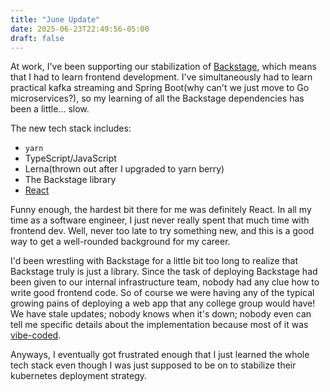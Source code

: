 ```yaml
---
title: "June Update"
date: 2025-06-23T22:49:56-05:00
draft: false
---
```


At work, I've been supporting our stabilization of [Backstage][], which means
that I had to learn frontend development. I've simultaneously had to learn
practical kafka streaming and Spring Boot(why can't we just move to Go
microservices?), so my learning of all the Backstage dependencies has been a
little... slow.

The new tech stack includes:

- `yarn`
- TypeScript/JavaScript
- Lerna(thrown out after I upgraded to yarn berry)
- The Backstage library
- [React][]

Funny enough, the hardest bit there for me was definitely React. In all my time
as a software engineer, I just never really spent that much time with frontend
dev. Well, never too late to try something new, and this is a good way to get a
well-rounded background for my career.

I'd been wrestling with Backstage for a little bit too long to realize that
Backstage truly is just a library. Since the task of deploying Backstage had
been given to our internal infrastructure team, nobody had any clue how to write
good frontend code. So of course we were having any of the typical growing pains
of deploying a web app that any college group would have! We have stale updates;
nobody knows when it's down; nobody even can tell me specific details about the
implementation because most of it was [vibe-coded][].

Anyways, I eventually got frustrated enough that I just learned the whole tech
stack even though I was just supposed to be on to stabilize their kubernetes
deployment strategy.

[Backstage]: https://backstage.io/
[React]: https://nextjs.org/learn/react-foundations
[vibe-coded]: https://youtu.be/Tw18-4U7mts?si=fmyh5PW6kbqWo_92
